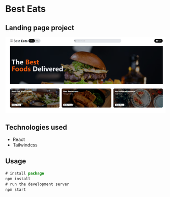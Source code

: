 # Best Eats

## Landing page project

![best eats landing page](https://raw.githubusercontent.com/nghiapham27/my-portfolio/main/public/images/best-eats.png)

## Technologies used

- React
- Tailwindcss

## Usage

```javascript
# install package
npm install
# run the development server
npm start
```
